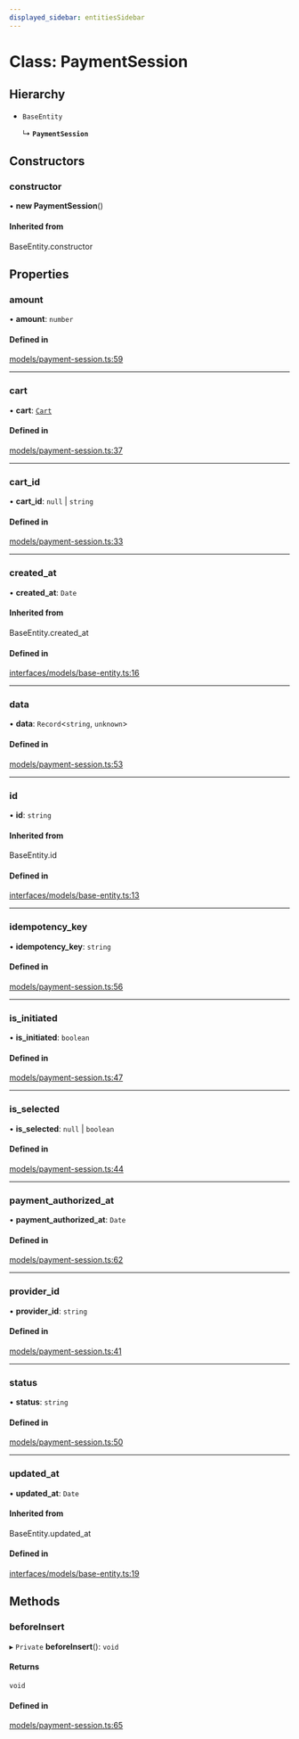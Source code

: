 ```yaml
---
displayed_sidebar: entitiesSidebar
---
```


# Class: PaymentSession

## Hierarchy

- `BaseEntity`

  ↳ **`PaymentSession`**

## Constructors

### constructor

• **new PaymentSession**()

#### Inherited from

BaseEntity.constructor

## Properties

### amount

• **amount**: `number`

#### Defined in

[models/payment-session.ts:59](https://github.com/medusajs/medusa/blob/33df8122b/packages/medusa/src/models/payment-session.ts#L59)

___

### cart

• **cart**: [`Cart`](Cart.md)

#### Defined in

[models/payment-session.ts:37](https://github.com/medusajs/medusa/blob/33df8122b/packages/medusa/src/models/payment-session.ts#L37)

___

### cart\_id

• **cart\_id**: ``null`` \| `string`

#### Defined in

[models/payment-session.ts:33](https://github.com/medusajs/medusa/blob/33df8122b/packages/medusa/src/models/payment-session.ts#L33)

___

### created\_at

• **created\_at**: `Date`

#### Inherited from

BaseEntity.created\_at

#### Defined in

[interfaces/models/base-entity.ts:16](https://github.com/medusajs/medusa/blob/33df8122b/packages/medusa/src/interfaces/models/base-entity.ts#L16)

___

### data

• **data**: `Record`<`string`, `unknown`\>

#### Defined in

[models/payment-session.ts:53](https://github.com/medusajs/medusa/blob/33df8122b/packages/medusa/src/models/payment-session.ts#L53)

___

### id

• **id**: `string`

#### Inherited from

BaseEntity.id

#### Defined in

[interfaces/models/base-entity.ts:13](https://github.com/medusajs/medusa/blob/33df8122b/packages/medusa/src/interfaces/models/base-entity.ts#L13)

___

### idempotency\_key

• **idempotency\_key**: `string`

#### Defined in

[models/payment-session.ts:56](https://github.com/medusajs/medusa/blob/33df8122b/packages/medusa/src/models/payment-session.ts#L56)

___

### is\_initiated

• **is\_initiated**: `boolean`

#### Defined in

[models/payment-session.ts:47](https://github.com/medusajs/medusa/blob/33df8122b/packages/medusa/src/models/payment-session.ts#L47)

___

### is\_selected

• **is\_selected**: ``null`` \| `boolean`

#### Defined in

[models/payment-session.ts:44](https://github.com/medusajs/medusa/blob/33df8122b/packages/medusa/src/models/payment-session.ts#L44)

___

### payment\_authorized\_at

• **payment\_authorized\_at**: `Date`

#### Defined in

[models/payment-session.ts:62](https://github.com/medusajs/medusa/blob/33df8122b/packages/medusa/src/models/payment-session.ts#L62)

___

### provider\_id

• **provider\_id**: `string`

#### Defined in

[models/payment-session.ts:41](https://github.com/medusajs/medusa/blob/33df8122b/packages/medusa/src/models/payment-session.ts#L41)

___

### status

• **status**: `string`

#### Defined in

[models/payment-session.ts:50](https://github.com/medusajs/medusa/blob/33df8122b/packages/medusa/src/models/payment-session.ts#L50)

___

### updated\_at

• **updated\_at**: `Date`

#### Inherited from

BaseEntity.updated\_at

#### Defined in

[interfaces/models/base-entity.ts:19](https://github.com/medusajs/medusa/blob/33df8122b/packages/medusa/src/interfaces/models/base-entity.ts#L19)

## Methods

### beforeInsert

▸ `Private` **beforeInsert**(): `void`

#### Returns

`void`

#### Defined in

[models/payment-session.ts:65](https://github.com/medusajs/medusa/blob/33df8122b/packages/medusa/src/models/payment-session.ts#L65)
